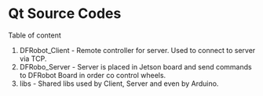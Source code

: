 # Qt Source Codes

Table of content

1. DFRobot_Client - Remote controller for server. Used to connect to server via TCP.
2. DFRobo_Server - Server is placed in Jetson board and send commands to DFRobot Board in order co control wheels.
3. libs - Shared libs used by Client, Server and even by Arduino.
